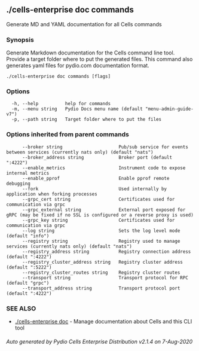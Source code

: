 ## ./cells-enterprise doc commands

Generate MD and YAML documentation for all Cells commands

### Synopsis

Generate Markdown documentation for the Cells command line tool.
Provide a target folder where to put the generated files.
This command also generates yaml files for pydio.com documentation format.


```
./cells-enterprise doc commands [flags]
```

### Options

```
  -h, --help          help for commands
  -m, --menu string   Pydio Docs menu name (default "menu-admin-guide-v7")
  -p, --path string   Target folder where to put the files
```

### Options inherited from parent commands

```
      --broker string                     Pub/sub service for events between services (currently nats only) (default "nats")
      --broker_address string             Broker port (default ":4222")
      --enable_metrics                    Instrument code to expose internal metrics
      --enable_pprof                      Enable pprof remote debugging
      --fork                              Used internally by application when forking processes
      --grpc_cert string                  Certificates used for communication via grpc
      --grpc_external string              External port exposed for gRPC (may be fixed if no SSL is configured or a reverse proxy is used)
      --grpc_key string                   Certificates used for communication via grpc
      --log string                        Sets the log level mode (default "info")
      --registry string                   Registry used to manage services (currently nats only) (default "nats")
      --registry_address string           Registry connection address (default ":4222")
      --registry_cluster_address string   Registry cluster address (default ":5222")
      --registry_cluster_routes string    Registry cluster routes
      --transport string                  Transport protocol for RPC (default "grpc")
      --transport_address string          Transport protocol port (default ":4222")
```

### SEE ALSO

* [./cells-enterprise doc](./cells-enterprise-doc)	 - Manage documentation about Cells and this CLI tool

###### Auto generated by Pydio Cells Enterprise Distribution v2.1.4 on 7-Aug-2020
